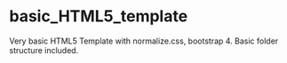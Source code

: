 # basic_HTML5_template
Very basic HTML5 Template with normalize.css, bootstrap 4. Basic folder structure included.
